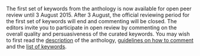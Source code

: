 <div class="invite-box">

The first set of keywords from the anthology is now available for open peer review until 3 August 2015. After 3 August, the official reviewing period for the first set of keywords will end and commenting will be closed. The editors invite you to participate in open review by commenting on the overall quality and persuasiveness of the curated keywords. You may wish to first read the [description](/description) of the anthology, [guidelines on how to comment](/how-to-comment) and the [list of keywords](/keywords).

</div>
